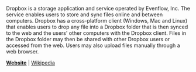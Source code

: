 Dropbox is a storage application and service operated by Evenflow, Inc. The service enables users to store and sync files online and between computers. Dropbox has a cross-platform client (Windows, Mac and Linux) that enables users to drop any file into a Dropbox folder that is then synced to the web and the users' other computers with the Dropbox client. Files in the Dropbox folder may then be shared with other Dropbox users or accessed from the web. Users may also upload files manually through a web browser.

**[Website](http://db.tt/BqHXaZJ/)** | [Wikipedia](http://en.wikipedia.org/wiki/Dropbox_(storage_provider))